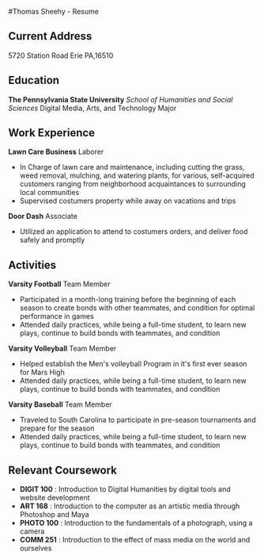 #Thomas Sheehy - Resume

## **Current Address**
5720 Station Road
Erie PA,16510

## **Education**
**The Pennsylvania State University**
*School of Humanities and Social Sciences*
Digital Media, Arts, and Technology Major                                                                                     

## **Work Experience**
**Lawn Care Business**
Laborer
* In Charge of lawn care and maintenance, including cutting the grass, weed removal, mulching, and watering plants, for various, self-acquired customers ranging from neighborhood acquaintances to surrounding local communities
* Supervised costumers property while away on vacations and trips

**Door Dash**
Associate
* Utilized an application to attend to costumers orders, and deliver food safely and promptly

## **Activities**
**Varsity Football**
Team Member
* Participated in a month-long training before the beginning of each season to create bonds with other teammates, and condition for optimal performance in games
* Attended daily practices, while being a full-time student, to learn new plays, continue to build bonds with teammates, and condition

**Varsity Volleyball**
Team Member
* Helped establish the Men's volleyball Program in it's first ever season for Mars High
* Attended daily practices, while being a full-time student, to learn new plays, continue to build bonds with teammates, and condition

**Varsity Baseball**
Team Member
* Traveled to South Carolina to participate in pre-season tournaments and prepare for the season
* Attended daily practices, while being a full-time student, to learn new plays, continue to build bonds with teammates, and condition

## **Relevant Coursework**
* **DIGIT 100** : Introduction to Digital Humanities by digital tools and website development
* **ART 168** : Introduction to the computer as an artistic media through Photoshop and Maya
* **PHOTO 100** : Introduction to the fundamentals of a photograph, using a camera
* **COMM 251** : Introduction to the effect of mass media on the world and ourselves
